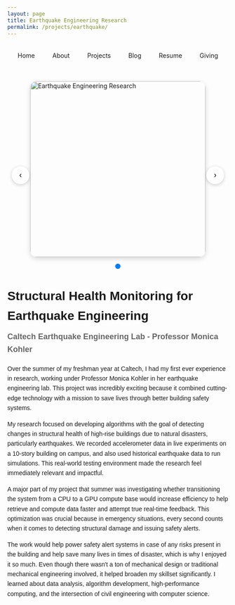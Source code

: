 ```yaml
---
layout: page
title: Earthquake Engineering Research
permalink: /projects/earthquake/
---
```


<!-- Navigation Header -->
<div class="nav-link" style="width: 100%; padding: 20px 0; display: flex; justify-content: center; border-bottom: 2px solid var(--primary-text-color); margin-bottom: 30px;">
  <ul style="display: flex; gap: 20px; padding: 0; list-style: none; margin: 0;">
    <li style="display: inline;">
      <a href="/" style="text-decoration: none; color: var(--primary-text-color); padding: 5px 10px; border-radius: 4px; transition: background-color 0.2s;">Home</a>
    </li>
    <li style="display: inline;">
      <a href="/about/" style="text-decoration: none; color: var(--primary-text-color); padding: 5px 10px; border-radius: 4px; transition: background-color 0.2s;">About</a>
    </li>
    <li style="display: inline;">
      <a href="/projects/" style="text-decoration: none; color: var(--primary-text-color); padding: 5px 10px; border-radius: 4px; transition: background-color 0.2s;">Projects</a>
    </li>
    <li style="display: inline;">
      <a href="/blog/" style="text-decoration: none; color: var(--primary-text-color); padding: 5px 10px; border-radius: 4px; transition: background-color 0.2s;">Blog</a>
    </li>
    <li style="display: inline;">
      <a href="/DG_Resume.pdf" style="text-decoration: none; color: var(--primary-text-color); padding: 5px 10px; border-radius: 4px; transition: background-color 0.2s;">Resume</a>
    </li>
    <li style="display: inline;">
      <a href="/giving/" style="text-decoration: none; color: var(--primary-text-color); padding: 5px 10px; border-radius: 4px; transition: background-color 0.2s;">Giving</a>
    </li>
  </ul>
</div>

<!-- Earthquake Engineering Research Images Carousel -->
<div class="carousel-container" style="max-width: 600px; margin: 20px auto; position: relative;">
  <div class="carousel-track" style="display: flex; transition: transform 0.5s ease-in-out;">
    <div class="carousel-slide" style="min-width: 100%; display: flex; justify-content: center;">
      <img src="https://diego-0303.github.io/images/EARTHQuAKE.jpg" alt="Earthquake Engineering Research" style="width: 400px; height: 400px; object-fit: cover; border-radius: 15px; box-shadow: 0 4px 12px rgba(0,0,0,0.15);">
    </div>
  </div>
  
  <!-- Navigation Buttons -->
  <button class="carousel-btn prev" onclick="changeSlide(-1)" style="position: absolute; left: 10px; top: 50%; transform: translateY(-50%); background: rgba(255,255,255,0.8); border: none; border-radius: 50%; width: 40px; height: 40px; cursor: pointer; font-size: 18px; box-shadow: 0 2px 8px rgba(0,0,0,0.2);">‹</button>
  <button class="carousel-btn next" onclick="changeSlide(1)" style="position: absolute; right: 10px; top: 50%; transform: translateY(-50%); background: rgba(255,255,255,0.8); border: none; border-radius: 50%; width: 40px; height: 40px; cursor: pointer; font-size: 18px; box-shadow: 0 2px 8px rgba(0,0,0,0.2);">›</button>
  
  <!-- Dots Indicator -->
  <div class="carousel-dots" style="display: flex; justify-content: center; margin-top: 15px; gap: 8px;">
    <span class="dot active" onclick="currentSlide(1)" style="width: 12px; height: 12px; border-radius: 50%; background: #007bff; cursor: pointer; transition: background 0.3s;"></span>
  </div>
</div>

<script>
  let currentSlideIndex = 0;
  const slides = document.querySelectorAll('.carousel-slide');
  const dots = document.querySelectorAll('.dot');
  const track = document.querySelector('.carousel-track');

  function showSlide(index) {
    if (index >= slides.length) currentSlideIndex = 0;
    if (index < 0) currentSlideIndex = slides.length - 1;
    
    track.style.transform = `translateX(-${currentSlideIndex * 100}%)`;
    
    // Update dots
    dots.forEach((dot, i) => {
      dot.style.background = i === currentSlideIndex ? '#007bff' : '#ccc';
    });
  }

  function changeSlide(direction) {
    currentSlideIndex += direction;
    showSlide(currentSlideIndex);
  }

  function currentSlide(index) {
    currentSlideIndex = index - 1;
    showSlide(currentSlideIndex);
  }

  // Auto-advance slides every 4 seconds
  setInterval(() => {
    changeSlide(1);
  }, 4000);
</script>

<div style="max-width: 800px; margin: 40px auto; font-family: Arial, sans-serif; line-height: 1.6;">
  <h2 style="font-size: 28px; margin-bottom: 10px;">Structural Health Monitoring for Earthquake Engineering</h2>
  <h3 style="font-size: 18px; color: #666; margin-top: 0;">Caltech Earthquake Engineering Lab - Professor Monica Kohler</h3>
  
  <p>
    Over the summer of my freshman year at Caltech, I had my first ever experience in research, working under Professor Monica Kohler in her earthquake engineering lab. This project was incredibly exciting because it combined cutting-edge technology with a mission to save lives through better building safety systems.
  </p>

  <p>
    My research focused on developing algorithms with the goal of detecting changes in structural health of high-rise buildings due to natural disasters, particularly earthquakes. We recorded accelerometer data in live experiments on a 10-story building on campus, and also used historical earthquake data to run simulations. This real-world testing environment made the research feel immediately relevant and impactful.
  </p>

  <p>
    A major part of my project that summer was investigating whether transitioning the system from a CPU to a GPU compute base would increase efficiency to help retrieve and compute data faster and attempt true real-time feedback. This optimization was crucial because in emergency situations, every second counts when it comes to detecting structural damage and issuing safety alerts.
  </p>

  <p>
    The work would help power safety alert systems in case of any risks present in the building and help save many lives in times of disaster, which is why I enjoyed it so much. Even though there wasn't a ton of mechanical design or traditional mechanical engineering involved, it helped broaden my skillset significantly. I learned about data analysis, algorithm development, high-performance computing, and the intersection of civil engineering with computer science.
  </p>
</div> 